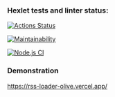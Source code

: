 ### Hexlet tests and linter status:
[![Actions Status](https://github.com/ilyabro2000/frontend-project-lvl3/workflows/hexlet-check/badge.svg)](https://github.com/ilyabro2000/frontend-project-lvl3/actions)

[![Maintainability](https://api.codeclimate.com/v1/badges/b8ec3245cf876b3b0622/maintainability)](https://codeclimate.com/github/ilyabro2000/frontend-project-lvl3/maintainability)

[![Node.js CI](https://github.com/ilyabro2000/frontend-project-lvl3/actions/workflows/nodeCI.yml/badge.svg)](https://github.com/ilyabro2000/difference-calculator-hexlet/actions/workflows/nodeCI.yml)


### Demonstration
https://rss-loader-olive.vercel.app/